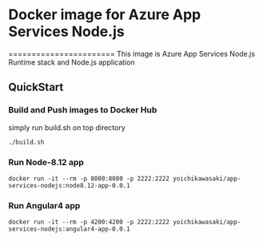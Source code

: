 # Docker image for Azure App Services Node.js
=======================
This image is Azure App Services Node.js Runtime stack and Node.js application

## QuickStart
### Build and Push images to Docker Hub
simply run build.sh on top directory
```
./build.sh
```

### Run Node-8.12 app
```
docker run -it --rm -p 8080:8080 -p 2222:2222 yoichikawasaki/app-services-nodejs:node8.12-app-0.0.1
```

### Run Angular4 app
```
docker run -it --rm -p 4200:4200 -p 2222:2222 yoichikawasaki/app-services-nodejs:angular4-app-0.0.1
```


